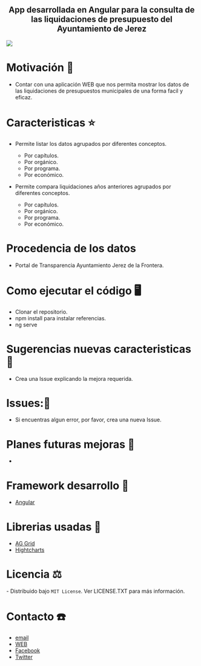 <h2 style ="text-align: center"> App desarrollada en Angular para la consulta de las liquidaciones de presupuesto del Ayuntamiento de Jerez</h2>
<img style="display: block; margin-left: auto; margin-right: auto;" src='https://res.cloudinary.com/dabrencx7/image/upload/v1683382273/Presupuestos/presupuestos2023_ul6ova.jpg'/>

# Motivación 💪

<ul>
  <li>Contar con una aplicación WEB que nos permita mostrar los datos de las liquidaciones de presupuestos municipales de una forma facil y eficaz.</li>
  </li>
 </ul>

# Caracteristicas ⭐

<ul>
  <li>Permite listar los datos agrupados por diferentes conceptos.</li>
  <ul>
          <li>Por capítulos.</li>
          <li>Por orgánico.</li>
          <li>Por programa.</li>
          <li>Por económico.</li>
      </ul>
    </ul>
<ul>
     <li>Permite compara liquidaciones años anteriores agrupados por diferentes conceptos.</li>
  <ul>
          <li>Por capítulos.</li>
          <li>Por orgánico.</li>
          <li>Por programa.</li>
          <li>Por económico.</li>
      </ul>
    </ul>

# Procedencia de los datos

-   Portal de Transparencia Ayuntamiento Jerez de la Frontera.

# Como ejecutar el código 🖥

-   Clonar el repositorio.
-   npm install para instalar referencias.
-   ng serve

# Sugerencias nuevas caracteristicas💎

-   Crea una Issue explicando la mejora requerida.

# Issues:🐛

-   Si encuentras algun error, por favor, crea una nueva Issue.

# Planes futuras mejoras 📆

-

# Framework desarrollo 🚀

-   [Angular](https://angular.io)

# Librerias usadas 📖

-   <a href= 'https://www.ag-grid.com/' target="_blank"> AG Grid</a>
-   <a href= 'https://www.highcharts.com/' target="_blank"> Hightcharts</a>

# Licencia ⚖

️- Distribuido bajo `MIT License`. Ver LICENSE.TXT para más información.

# Contacto ☎️

-   <a href= 'mailto:info@ocmjerez.org'> email </a>
-   <a href= 'https://w.ocmjerez.org' target="_blank"> WEB</a>
-   <a href= 'https://www.facebook.com/OcmJerez/'> Facebook </a>
-   <a href= 'https://twitter.com/ocmjerez'> Twitter </a>
